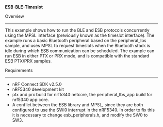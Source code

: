 **ESB-BLE-Timeslot**

Overview
********
This example shows how to run the BLE and ESB protocols concurrently using the MPSL interface (previously known as the timeslot interface). 
The example runs a basic Bluetooth peripheral based on the peripheral_lbs sample, and uses MPSL to request timeslots when the Bluetooth stack is idle during which ESB communication can be scheduled. 
The example can run ESB in either PTX or PRX mode, and is compatible with the standard ESB PTX/PRX samples.  

Requirements
************

- nRF Connect SDK v2.5.0
- nRF5340 development kit
- ptx and prx build for nrf5340 netcore, the peripheral_lbs_app build for nrf5340 app core.
- A conflict between the ESB library and MPSL, since they are both configured to use the SWI0 interrupt in the nRF5340. In order to fix this it is necessary to change esb_peripherals.h, and modify the SW0 to SW3. 